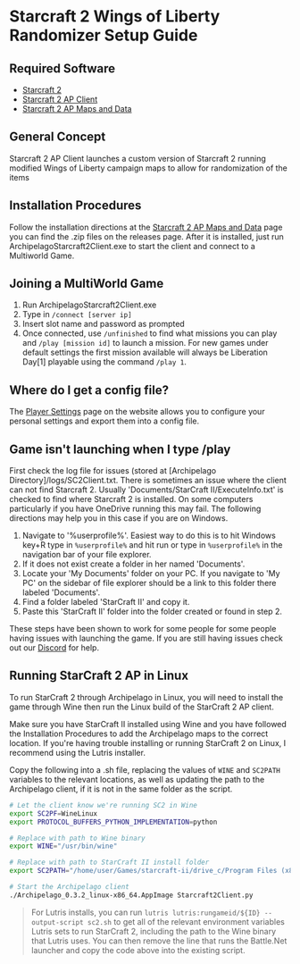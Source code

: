 # Starcraft 2 Wings of Liberty Randomizer Setup Guide

## Required Software

- [Starcraft 2](https://starcraft2.com/en-us/)
- [Starcraft 2 AP Client](https://github.com/ArchipelagoMW/Archipelago)
- [Starcraft 2 AP Maps and Data](https://github.com/TheCondor07/Starcraft2ArchipelagoData)

## General Concept

Starcraft 2 AP Client launches a custom version of Starcraft 2 running modified Wings of Liberty campaign maps
 to allow for randomization of the items

## Installation Procedures

Follow the installation directions at the
[Starcraft 2 AP Maps and Data](https://github.com/TheCondor07/Starcraft2ArchipelagoData) page you can find the .zip
files on the releases page. After it is installed, just run ArchipelagoStarcraft2Client.exe to start the client and connect
to a Multiworld Game.

## Joining a MultiWorld Game

1. Run ArchipelagoStarcraft2Client.exe
2. Type in `/connect [server ip]`
3. Insert slot name and password as prompted
4. Once connected, use `/unfinished` to find what missions you can play and `/play [mission id]` to launch a mission. For
new games under default settings the first mission available will always be Liberation Day[1] playable using the command
`/play 1`.

## Where do I get a config file?

The [Player Settings](/games/Starcraft%202%20Wings%20of%20Liberty/player-settings) page on the website allows you to
configure your personal settings and export them into a config file.

## Game isn't launching when I type /play

First check the log file for issues (stored at [Archipelago Directory]/logs/SC2Client.txt. There is sometimes an issue
where the client can not find Starcraft 2.  Usually 'Documents/StarCraft II/ExecuteInfo.txt' is checked to find where
Starcraft 2 is installed. On some computers particularly if you have OneDrive running this may  fail.  The following
directions may help you in this case if you are on Windows.

1. Navigate to '%userprofile%'.  Easiest way to do this is to hit Windows key+R type in `%userprofile%` and hit run or
type in `%userprofile%` in the navigation bar of your file explorer.
2. If it does not exist create a folder in her named 'Documents'.
3. Locate your 'My Documents' folder on your PC.  If you navigate to 'My PC' on the sidebar of file explorer should be a
link to this folder there labeled 'Documents'.
4. Find a folder labeled 'StarCraft II' and copy it.
5. Paste this 'StarCraft II' folder into the folder created or found in step 2.

These steps have been shown to work for some people for some people having issues with launching the game.  If you are
still having issues check out our [Discord](https://discord.com/invite/8Z65BR2) for help.

## Running StarCraft 2 AP in Linux

To run StarCraft 2 through Archipelago in Linux, you will need to install the game through Wine then run the Linux build of the StarCraft 2 AP client.

Make sure you have StarCraft II installed using Wine and you have followed the Installation Procedures to add the Archipelago maps to the correct location. If you're having trouble installing or running StarCraft 2 on Linux, I recommend using the Lutris installer.

Copy the following into a .sh file, replacing the values of `WINE` and `SC2PATH` variables to the relevant locations, as well as updating the path to the Archipelago client, if it is not in the same folder as the script.

```sh
# Let the client know we're running SC2 in Wine
export SC2PF=WineLinux
export PROTOCOL_BUFFERS_PYTHON_IMPLEMENTATION=python

# Replace with path to Wine binary
export WINE="/usr/bin/wine"

# Replace with path to StarCraft II install folder
export SC2PATH="/home/user/Games/starcraft-ii/drive_c/Program Files (x86)/StarCraft II/"

# Start the Archipelago client
./Archipelago_0.3.2_linux-x86_64.AppImage Starcraft2Client.py
```

> For Lutris installs, you can run `lutris lutris:rungameid/${ID} --output-script sc2.sh` to get all of the relevant environment variables Lutris sets to run StarCraft 2, including the path to the Wine binary that Lutris uses. You can then remove the line that runs the Battle.Net launcher and copy the code above into the existing script.

